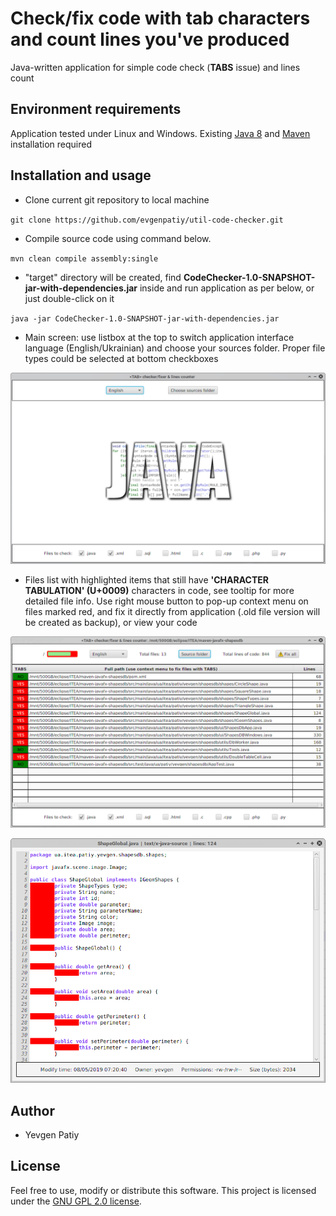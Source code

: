 # Check/fix code with tab characters and count lines you've produced

Java-written application for simple code check (**TABS** issue) and lines count

## Environment requirements

Application tested under Linux and Windows. Existing [Java 8](https://www.java.com/en/download/) and [Maven](https://maven.apache.org/) installation required

## Installation and usage

* Clone current git repository to local machine

`git clone https://github.com/evgenpatiy/util-code-checker.git`

* Compile source code using command below. 
   
`mvn clean compile assembly:single` 

* "target" directory will be created, find **CodeChecker-1.0-SNAPSHOT-jar-with-dependencies.jar** inside and run application as per below, or just double-click on it

`java -jar CodeChecker-1.0-SNAPSHOT-jar-with-dependencies.jar`

* Main screen: use listbox at the top to switch application interface language (English/Ukrainian) and choose your sources folder. Proper file types could be selected at
bottom checkboxes

![Screenshot](docs/1.png)

* Files list with highlighted items that still have **'CHARACTER TABULATION' (U+0009)** characters in code, see tooltip for more detailed file info. Use right mouse button to 
pop-up context menu on files marked red, and fix it directly from application (.old file version will be created as backup), or view your code

![Screenshot](docs/2.png)

![Screenshot](docs/3.png)

## Author

- Yevgen Patiy

## License

Feel free to use, modify or distribute this software. This project is licensed under the [GNU GPL 2.0 license](https://www.gnu.org/licenses/old-licenses/gpl-2.0.uk.html).
